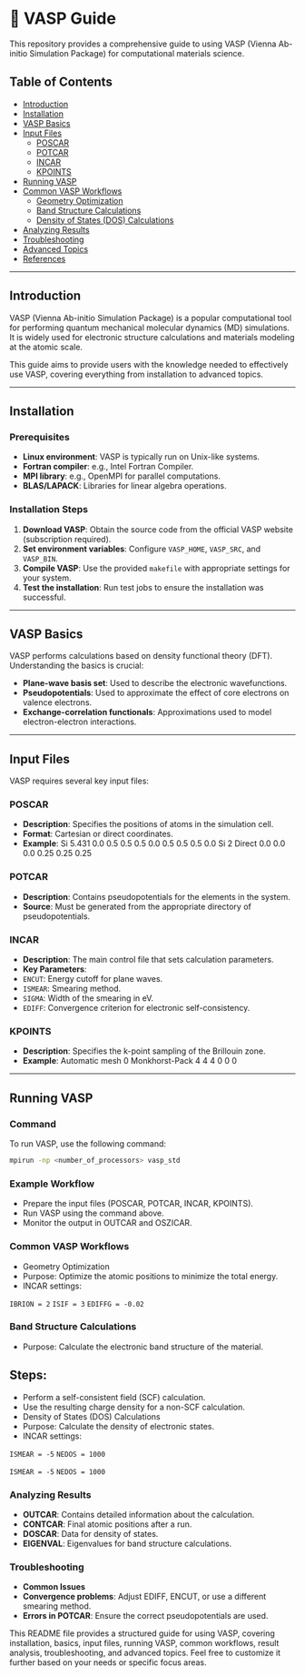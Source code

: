 # 🧪 VASP Guide

This repository provides a comprehensive guide to using VASP (Vienna Ab-initio Simulation Package) for computational materials science.

## Table of Contents

- [Introduction](#introduction)
- [Installation](#installation)
- [VASP Basics](#vasp-basics)
- [Input Files](#input-files)
  - [POSCAR](#poscar)
  - [POTCAR](#potcar)
  - [INCAR](#incar)
  - [KPOINTS](#kpoints)
- [Running VASP](#running-vasp)
- [Common VASP Workflows](#common-vasp-workflows)
  - [Geometry Optimization](#geometry-optimization)
  - [Band Structure Calculations](#band-structure-calculations)
  - [Density of States (DOS) Calculations](#density-of-states-dos-calculations)
- [Analyzing Results](#analyzing-results)
- [Troubleshooting](#troubleshooting)
- [Advanced Topics](#advanced-topics)
- [References](#references)

---

## Introduction

VASP (Vienna Ab-initio Simulation Package) is a popular computational tool for performing quantum mechanical molecular dynamics (MD) simulations. It is widely used for electronic structure calculations and materials modeling at the atomic scale.

This guide aims to provide users with the knowledge needed to effectively use VASP, covering everything from installation to advanced topics.

---

## Installation

### Prerequisites

- **Linux environment**: VASP is typically run on Unix-like systems.
- **Fortran compiler**: e.g., Intel Fortran Compiler.
- **MPI library**: e.g., OpenMPI for parallel computations.
- **BLAS/LAPACK**: Libraries for linear algebra operations.

### Installation Steps

1. **Download VASP**: Obtain the source code from the official VASP website (subscription required).
2. **Set environment variables**: Configure `VASP_HOME`, `VASP_SRC`, and `VASP_BIN`.
3. **Compile VASP**: Use the provided `makefile` with appropriate settings for your system.
4. **Test the installation**: Run test jobs to ensure the installation was successful.

---

## VASP Basics

VASP performs calculations based on density functional theory (DFT). Understanding the basics is crucial:

- **Plane-wave basis set**: Used to describe the electronic wavefunctions.
- **Pseudopotentials**: Used to approximate the effect of core electrons on valence electrons.
- **Exchange-correlation functionals**: Approximations used to model electron-electron interactions.

---

## Input Files

VASP requires several key input files:

### POSCAR

- **Description**: Specifies the positions of atoms in the simulation cell.
- **Format**: Cartesian or direct coordinates.
- **Example**:
Si
5.431
0.0 0.5 0.5
0.5 0.0 0.5
0.5 0.5 0.0
Si
2
Direct
0.0 0.0 0.0
0.25 0.25 0.25

### POTCAR

- **Description**: Contains pseudopotentials for the elements in the system.
- **Source**: Must be generated from the appropriate directory of pseudopotentials.

### INCAR

- **Description**: The main control file that sets calculation parameters.
- **Key Parameters**:
- `ENCUT`: Energy cutoff for plane waves.
- `ISMEAR`: Smearing method.
- `SIGMA`: Width of the smearing in eV.
- `EDIFF`: Convergence criterion for electronic self-consistency.

### KPOINTS

- **Description**: Specifies the k-point sampling of the Brillouin zone.
- **Example**:
Automatic mesh
0
Monkhorst-Pack
4 4 4
0 0 0


---

## Running VASP

### Command

To run VASP, use the following command:

```bash
mpirun -np <number_of_processors> vasp_std
```
### Example Workflow
- Prepare the input files (POSCAR, POTCAR, INCAR, KPOINTS).
- Run VASP using the command above.
- Monitor the output in OUTCAR and OSZICAR.

### Common VASP Workflows
- Geometry Optimization
- Purpose: Optimize the atomic positions to minimize the total energy.
- INCAR settings:

`IBRION = 2`
`ISIF = 3`
`EDIFFG = -0.02`

### Band Structure Calculations
- Purpose: Calculate the electronic band structure of the material.
## Steps:
- Perform a self-consistent field (SCF) calculation.
- Use the resulting charge density for a non-SCF calculation.
- Density of States (DOS) Calculations
- Purpose: Calculate the density of electronic states.
- INCAR settings:

`ISMEAR = -5`
`NEDOS = 1000`

`ISMEAR = -5`
`NEDOS = 1000`

### Analyzing Results
- **OUTCAR**: Contains detailed information about the calculation.
- **CONTCAR**: Final atomic positions after a run.
- **DOSCAR**: Data for density of states.
- **EIGENVAL**: Eigenvalues for band structure calculations.

### Troubleshooting
- **Common Issues**
- **Convergence problems**: Adjust EDIFF, ENCUT, or use a different smearing method.
- **Errors in POTCAR**: Ensure the correct pseudopotentials are used.

This README file provides a structured guide for using VASP, covering installation, basics, input files, running VASP, common workflows, result analysis, troubleshooting, and advanced topics. Feel free to customize it further based on your needs or specific focus areas.
